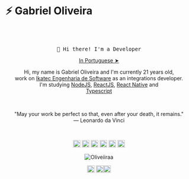 # ⚡ Gabriel Oliveira
   <br><br>
    <p align="center"> <samp>
    👋 Hi there! I'm a Developer
  </samp>
  <p align="center"><a href="./README.pt-br.md">In Portuguese ➤</a></p>
  
</p>

<!-- ABOUT OF ME -->
<p align="center" style="text-align: center;">
Hi, my name is Gabriel Oliveira and I'm currently 21 years old,<br> work on <a href="https://www.linkedin.com/company/ikatec/">Ikatec Engenharia de Software</a> as an integrations developer.<br> I'm studying <a href="https://nodejs.org/en/">NodeJS</a>, <a href="https://pt-br.reactjs.org/">ReactJS</a>, <a href="https://reactnative.dev/">React Native</a> and <br><a href="https://www.typescriptlang.org/">Typescript</a> 
</p>
<!-- QUOTE -->
<br>
<p align="center">
"May your work be perfect so that, even after your death, it remains."
<br>
― Leonardo da Vinci
</p>
<br>

<!-- SOCIAL MEDIAS -->
<p align="center">
<img src="https://devicons.github.io/devicon/devicon.git/icons/react/react-original-wordmark.svg" alt="react" width="20" height="20"/>
<img src="https://devicons.github.io/devicon/devicon.git/icons/css3/css3-original-wordmark.svg" alt="css3"  width="20" height="20"/>
<img src="https://devicons.github.io/devicon/devicon.git/icons/html5/html5-original-wordmark.svg" alt="html5"  width="20" height="20"/>
<img src="https://devicons.github.io/devicon/devicon.git/icons/javascript/javascript-original.svg" alt="javascript" width="20" height="20"/>
<img src="https://devicon.dev/devicon.git/icons/typescript/typescript-original.svg" alt="typescript" width="20" height="20"/> 
<img src="https://devicons.github.io/devicon/devicon.git/icons/nodejs/nodejs-original.svg" alt="nodejs" width="20" height="20"/></p><p align="center">
<img src="https://github-readme-stats.vercel.app/api?username=Oliveiiraa&show_icons=true" alt="Oliveiiraa"/>
</p>

<p align="center">
<a href="https://linkedin.com/in/gabriel-h-oliveiiraa" target="blank"><img align="center" src="https://cdn.jsdelivr.net/npm/simple-icons@3.0.1/icons/linkedin.svg" alt="Oliveiiraa" height="20" width="20" /></a>
<a href="https://instagram.com/_oliveiiraa_" target="blank"><img align="center" src="https://cdn.jsdelivr.net/npm/simple-icons@3.0.1/icons/instagram.svg" alt="Oliveiiraa" height="20" width="20" /></a><a href="http://wa.me/5514998921088" target="blank"><img align="center" src="https://cdn.jsdelivr.net/npm/simple-icons@3.0.1/icons/whatsapp.svg" alt="Oliveiiraa" height="20" width="20" /></a>
</p>
